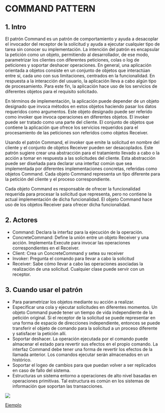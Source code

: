 # COMMAND PATTERN

## 1. Intro
El patrón Command es un patrón de comportamiento y ayuda a desacoplar el invocador del receptor de la solicitud y ayuda a ejecutar cualquier tipo de tarea sin conocer su implementación. La intención del patrón es encapsular la petición como un objeto, permitiendo al desarrollador, de ese modo, parametrizar los clientes con diferentes peticiones, colas o log de peticiones y soportar deshacer operaciones. 
En general, una aplicación orientada a objetos consiste en un conjunto de objetos que interactúan entre sí, cada uno con sus limitaciones, centrados en la funcionalidad. En respuesta a la interacción del usuario, la aplicación lleva a cabo algún tipo de procesamiento. Para este fin, la aplicación hace uso de los servicios de diferentes objetos para el requisito solicitado.

En términos de implementación, la aplicación puede depender de un objeto designado que invoca métodos en estos objetos haciendo pasar los datos requeridos como argumentos. Este objeto designado puede ser referido como invoker que invoca operaciones en diferentes objetos. El invoker puede ser tratado como una parte del cliente. El conjunto de objetos que contiene la aplicación que ofrece los servicios requeridos para el procesamiento de las peticiones son referidos como objetos Receiver.

Usando el patrón Command, el invoker que emite la solicitud en nombre del cliente y el conjunto de objetos Receiver pueden ser desacoplados. Este patrón sugiere crear una abstracción para el tratamiento llevado a cabo o la acción a tomar en respuesta a las solicitudes del cliente. Esta abstracción puede ser diseñada para declarar una interfaz común que sea implementada por diferentes implementaciones concretas, referidas como objetos Command. Cada objeto Command representa un tipo diferente para la petición del cliente y el proceso correspondiente.

Cada objeto Command es responsable de ofrecer la funcionalidad requerida para procesar la solicitud que representa, pero no contiene la actual implementación de dicha funcionalidad. El objeto Command hace uso de los objetos Receiver para ofrecer dicha funcionalidad.

## 2. Actores
* Command: Declara la interfaz para la ejecución de la operación.
* ConcreteCommand: Define la unión entre un objeto Receiver y una acción. Implementa Execute para invocar las operaciones correspondientes en el Receiver.
* Client: Crea un ConcreteCommand y setea su receiver
* Invoker: Pregunta el comando para llevar a cabo la solicitud
* Receiver: Sabe cómo llevar a cabo las operaciones asociadas la realización de una solicitud. Cualquier clase puede servir con un receptor.

## 3. Cuando usar el patrón
* Para parametrizar los objetos mediante su acción a realizar.
* Especificar una cola y ejecutar solicitudes en diferentes momentos. Un objeto Command puede tener un tiempo de vida independiente de la petición original. Si el receptor de la solicitud se puede representar en una forma de espacio de direcciones independiente, entonces se puede transferir el objeto de comando para la solicitud a un proceso diferente y satisfacer la petición allí.
* Soportar deshacer. La operación ejecutada por el comando puede almacenar el estado para revertir sus efectos en el propio comando. La interfaz Command debe tener una forma de revertir los efectos de la llamada anterior. Los comandos ejecutar serán almacenados en un histórico.
* Soportar el logeo de cambios para que puedan volver a ser replicados en caso de fallo del sistema.
* Estructuras un sistema entorno a operaciones de alto nivel basadas en operaciones primitivas. Tal estructura es 	común en los sistemas de información que soportan las transacciones. 

![](https://upload.wikimedia.org/wikipedia/commons/8/8e/Command_Design_Pattern_Class_Diagram.png)

[Ejemplo](https://github.com/ajpaez/Learning/tree/master/Design%20Patterms/src/main/java/apr/learning/pattern/behavioral/command)
